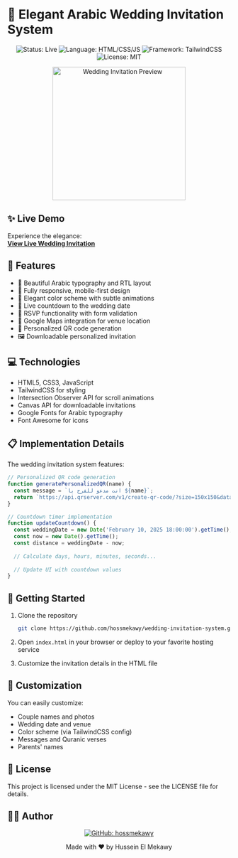 # 💍 Elegant Arabic Wedding Invitation System

<div align="center">
  <img src="https://img.shields.io/badge/Status-Live-brightgreen?style=for-the-badge" alt="Status: Live">
  <img src="https://img.shields.io/badge/Language-HTML/CSS/JS-orange?style=for-the-badge" alt="Language: HTML/CSS/JS">
  <img src="https://img.shields.io/badge/Framework-TailwindCSS-38B2AC?style=for-the-badge&logo=tailwind-css" alt="Framework: TailwindCSS">
  <img src="https://img.shields.io/badge/License-MIT-blue?style=for-the-badge" alt="License: MIT">
</div>

<p align="center">
  <img src="https://i.pinimg.com/736x/55/f2/9b/55f29b595dbc0274ed369abc2dbbb218.jpg" alt="Wedding Invitation Preview" width="300">
</p>

## ✨ Live Demo

Experience the elegance:  
**[View Live Wedding Invitation](https://charming-gnome-026471.netlify.app/)**

## 🌟 Features

- 🌙 Beautiful Arabic typography and RTL layout
- 📱 Fully responsive, mobile-first design
- 🎨 Elegant color scheme with subtle animations
- 📅 Live countdown to the wedding date
- 📝 RSVP functionality with form validation
- 📍 Google Maps integration for venue location
- 📱 Personalized QR code generation
- 🖼️ Downloadable personalized invitation

## 💻 Technologies

- HTML5, CSS3, JavaScript
- TailwindCSS for styling
- Intersection Observer API for scroll animations
- Canvas API for downloadable invitations
- Google Fonts for Arabic typography
- Font Awesome for icons

## 📋 Implementation Details

The wedding invitation system features:

```javascript
// Personalized QR code generation
function generatePersonalizedQR(name) {
  const message = `انت مدعو للفرح يا ${name}`;
  return `https://api.qrserver.com/v1/create-qr-code/?size=150x150&data=${encodeURIComponent(message)}&bgcolor=F8F6F0&color=D8B4B4`;
}

// Countdown timer implementation
function updateCountdown() {
  const weddingDate = new Date('February 10, 2025 18:00:00').getTime();
  const now = new Date().getTime();
  const distance = weddingDate - now;
  
  // Calculate days, hours, minutes, seconds...
  
  // Update UI with countdown values
}
```

## 🚀 Getting Started

1. Clone the repository
   ```bash
   git clone https://github.com/hossmekawy/wedding-invitation-system.git
   ```

2. Open `index.html` in your browser or deploy to your favorite hosting service

3. Customize the invitation details in the HTML file

## 🎨 Customization

You can easily customize:
- Couple names and photos
- Wedding date and venue
- Color scheme (via TailwindCSS config)
- Messages and Quranic verses
- Parents' names

## 📄 License

This project is licensed under the MIT License - see the LICENSE file for details.

## 👨‍💻 Author

<div align="center">
  <a href="https://github.com/hossmekawy">
    <img src="https://img.shields.io/badge/GitHub-hossmekawy-181717?style=for-the-badge&logo=github" alt="GitHub: hossmekawy">
  </a>
</div>

<p align="center">
  Made with ❤️ by Hussein El Mekawy
</p>
